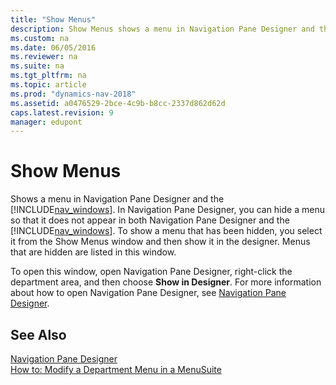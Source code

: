 ```yaml
---
title: "Show Menus"
description: Show Menus shows a menu in Navigation Pane Designer and the nav_windows.
ms.custom: na
ms.date: 06/05/2016
ms.reviewer: na
ms.suite: na
ms.tgt_pltfrm: na
ms.topic: article
ms.prod: "dynamics-nav-2018"
ms.assetid: a0476529-2bce-4c9b-b8cc-2337d862d62d
caps.latest.revision: 9
manager: edupont
---
```

# Show Menus
Shows a menu in Navigation Pane Designer and the [!INCLUDE[nav_windows](../includes/nav_windows_md.md)]. In Navigation Pane Designer, you can hide a menu so that it does not appear in both Navigation Pane Designer and the [!INCLUDE[nav_windows](../includes/nav_windows_md.md)]. To show a menu that has been hidden, you select it from the Show Menus window and then show it in the designer. Menus that are hidden are listed in this window.  

 To open this window, open Navigation Pane Designer, right-click the department area, and then choose **Show in Designer**. For more information about how to open Navigation Pane Designer, see [Navigation Pane Designer](-$-S_2401-Navigation-Pane-Designer-$-.md).  

## See Also  
 [Navigation Pane Designer](-$-S_2401-Navigation-Pane-Designer-$-.md)   
 [How to: Modify a Department Menu in a MenuSuite](../How-to--Modify-a-Department-Menu-in-a-MenuSuite.md)
